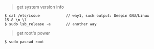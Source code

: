 > get system version info 
```     
$ cat /etc/issue            // way1, such output: Deepin GNU/Linux 15.8 \n \l
$ sudo lsb_release -a       // another way
```

> get root's power
```
$ sudo passwd root
```
